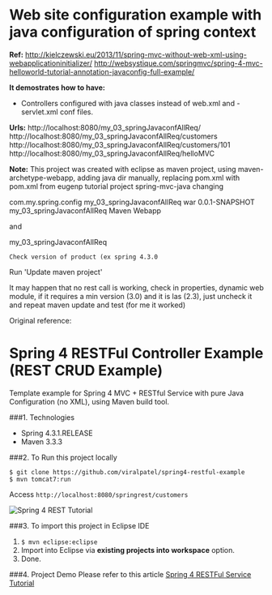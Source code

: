 Web site configuration example with java configuration of spring context 
========================================================================

**Ref:**
http://kielczewski.eu/2013/11/spring-mvc-without-web-xml-using-webapplicationinitializer/
 http://websystique.com/springmvc/spring-4-mvc-helloworld-tutorial-annotation-javaconfig-full-example/
  
**It demostrates how to have:**
- Controllers configured with java classes instead of web.xml and -servlet.xml conf files.

**Urls:**
http://localhost:8080/my_03_springJavaconfAllReq/
http://localhost:8080/my_03_springJavaconfAllReq/customers
http://localhost:8080/my_03_springJavaconfAllReq/customers/101
http://localhost:8080/my_03_springJavaconfAllReq/helloMVC


**Note:**
This project was created with eclipse as maven project, using maven-archetype-webapp, 
adding java dir manually, replacing pom.xml with pom.xml from eugenp tutorial project spring-mvc-java
changing 

 <groupId>com.my.spring.config</groupId>
  <artifactId>my_03_springJavaconfAllReq</artifactId>
  <packaging>war</packaging>
  <version>0.0.1-SNAPSHOT</version>
  <name>my_03_springJavaconfAllReq Maven Webapp</name>
  
  and
  
  <build>
    <finalName>my_03_springJavaconfAllReq</finalName>
    
    Check version of product (ex spring 4.3.0
  Run 'Update maven project'
  
  It may happen that no rest call is working, check in properties, dynamic web module, if it requires a min version (3.0) and it is las (2.3), just uncheck it and repeat maven update and test (for me it worked)
 
 Original reference:
 
# Spring 4 RESTFul Controller Example (REST CRUD Example)
Template example for Spring 4 MVC + RESTful Service with pure Java Configuration (no XML), using Maven build tool.

###1. Technologies
* Spring 4.3.1.RELEASE
* Maven 3.3.3

###2. To Run this project locally
```shell
$ git clone https://github.com/viralpatel/spring4-restful-example
$ mvn tomcat7:run
```
Access ```http://localhost:8080/springrest/customers```

![Spring 4 REST Tutorial](http://img.viralpatel.net/2016/06/spring-4-mvc-rest-controller-service-restful.png) 

###3. To import this project in Eclipse IDE
1. ```$ mvn eclipse:eclipse```
2. Import into Eclipse via **existing projects into workspace** option.
3. Done. 


###4. Project Demo
Please refer to this article [Spring 4 RESTFul Service Tutorial](http://viralpatel.net/blogs/spring-4-mvc-rest-example-json/)   
